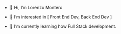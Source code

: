 - 👋 Hi, I’m Lorenzo Montero
- 👀 I’m interested in 
[
  Front End Dev,
  Back End Dev
] 

- 🌱 I’m currently learning how Full Stack development.

<!---
LoreMontero/LoreMontero is a ✨ special ✨ repository because its `README.md` (this file) appears on your GitHub profile.
You can click the Preview link to take a look at your changes.
--->
